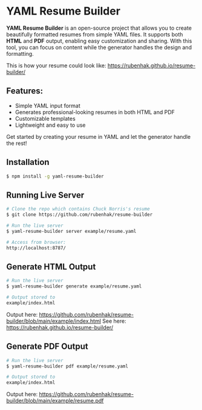 # YAML Resume Builder

**YAML Resume Builder** is an open-source project that allows you to create beautifully formatted resumes from simple YAML files. It supports both **HTML** and **PDF** output, enabling easy customization and sharing. With this tool, you can focus on content while the generator handles the design and formatting.

This is how your resume could look like: https://rubenhak.github.io/resume-builder/

## Features:
- Simple YAML input format
- Generates professional-looking resumes in both HTML and PDF
- Customizable templates
- Lightweight and easy to use

Get started by creating your resume in YAML and let the generator handle the rest!

## Installation
```sh
$ npm install -g yaml-resume-builder
```

## Running Live Server
```sh
# Clone the repo which contains Chuck Norris's resume
$ git clone https://github.com/rubenhak/resume-builder

# Run the live server 
$ yaml-resume-builder server example/resume.yaml

# Access from browser:
http://localhost:8787/
```

## Generate HTML Output
```sh
# Run the live server 
$ yaml-resume-builder generate example/resume.yaml

# Output stored to 
example/index.html
```

Output here: https://github.com/rubenhak/resume-builder/blob/main/example/index.html
See here: https://rubenhak.github.io/resume-builder/

## Generate PDF Output
```sh
# Run the live server 
$ yaml-resume-builder pdf example/resume.yaml

# Output stored to 
example/index.html
```

Output here: https://github.com/rubenhak/resume-builder/blob/main/example/resume.pdf

